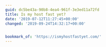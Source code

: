 ```yaml
---
guid: dc5be43a-90b8-4ea4-961f-3e3ed11a72fd
title: Is my host fast yet?
date: '2019-07-12T11:27:45+00:00'
changed: '2019-09-24T14:32:17+00:00'


bookmark_of: 'https://ismyhostfastyet.com/'
---
```


